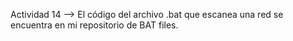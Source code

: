 Actividad 14 --> El código del archivo .bat que escanea una red se encuentra en mi repositorio de BAT files.

